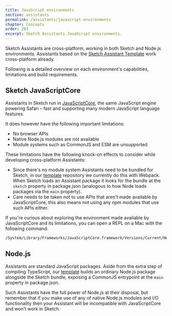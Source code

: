 ```yaml
---
title: JavaScript environments
section: assistants
permalink: /assistants/javascript-environments
chapter: Concepts
order: 203
excerpt: Sketch Assistants JavaScript environments.
---
```


Sketch Assistants are cross-platform, working in both Sketch and Node.js environments. Assistants based on the [Sketch Assistant Template](https://github.com/sketch-hq/sketch-assistant-template) work cross-platform already.

Following is a detailed overview on each environment's capabilities, limitations and build requirements.

## Sketch JavaScriptCore

Assistants in Sketch run in [JavaScriptCore](https://developer.apple.com/documentation/javascriptcore), the same JavaScript engine powering Safari – fast and supporting many modern JavaScript language features.

It does however have the following important limitations:

- No browser APIs
- Native Node.js modules are not available
- Module systems such as CommonJS and ESM are unsupported

These limitations have the following knock-on effects to consider while developing cross-platform Assistants:

- Since there's no module system Assistants need to be bundled for Sketch, in our [template](https://github.com/sketch-hq/sketch-assistant-template/blob/main/webpack.config.js) repository we currently do this with Webpack. When Sketch loads an Assistant package it looks for the bundle at the `sketch` property in package.json (analogous to how Node loads packages via the `main` property).
- Care needs to be taken not to use APIs that aren't made available by JavaScriptCore, this also means not using any npm modules that use such APIs either.

If you're curious about exploring the environment made available by JavaScriptCore and its limitations, you can open a REPL on a Mac with the following command:

```sh
/System/Library/Frameworks/JavaScriptCore.framework/Versions/Current/Helpers/jsc
```

## Node.js

Assistants are standard JavaScript packages. Aside from the extra step of compiling TypeScript, our [template](https://github.com/sketch-hq/sketch-assistant-template) builds an ordinary Node.js package alongside the Sketch bundle, exposing a CommonJS entrypoint at the `main` property in package.json.

Such Assistants have the full power of Node.js at their disposal, but remember that if you make use of any of native Node.js modules and I/O functionality then your Assistant will be incompatible with JavaScriptCore and won't work in Sketch.

